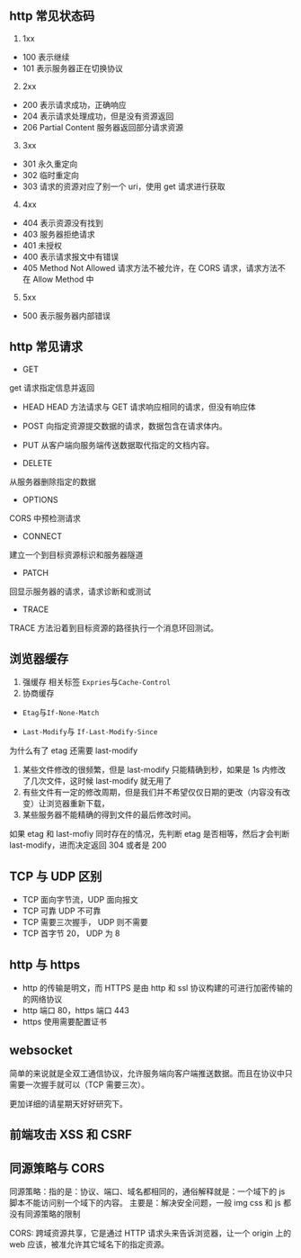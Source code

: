 ## http 常见状态码

1. 1xx

- 100 表示继续
- 101 表示服务器正在切换协议

2. 2xx

- 200 表示请求成功，正确响应
- 204 表示请求处理成功，但是没有资源返回
- 206 Partial Content 服务器返回部分请求资源

3. 3xx

- 301 永久重定向
- 302 临时重定向
- 303 请求的资源对应了别一个 uri，使用 get 请求进行获取

4. 4xx

- 404 表示资源没有找到
- 403 服务器拒绝请求
- 401 未授权
- 400 表示请求报文中有错误
- 405 Method Not Allowed 请求方法不被允许，在 CORS 请求，请求方法不在 Allow Method 中

5. 5xx

- 500 表示服务器内部错误

## http 常见请求

- GET

get 请求指定信息并返回

- HEAD
  HEAD 方法请求与 GET 请求响应相同的请求，但没有响应体

- POST
  向指定资源提交数据的请求，数据包含在请求体内。

- PUT
  从客户端向服务端传送数据取代指定的文档内容。

- DELETE

从服务器删除指定的数据

- OPTIONS

CORS 中预检测请求

- CONNECT

建立一个到目标资源标识和服务器隧道

- PATCH

回显示服务器的请求，请求诊断和或测试

- TRACE

TRACE 方法沿着到目标资源的路径执行一个消息环回测试。

## 浏览器缓存

1. 强缓存
   相关标签 `Expries`与`Cache-Control`
2. 协商缓存

- `Etag`与`If-None-Match`

- `Last-Modify`与 `If-Last-Modify-Since`

为什么有了 etag 还需要 last-modify

1. 某些文件修改的很频繁，但是 last-modify 只能精确到秒，如果是 1s 内修改了几次文件，这时候 last-modify 就无用了
2. 有些文件有一定的修改周期，但是我们并不希望仅仅日期的更改（内容没有改变）让浏览器重新下载，
3. 某些服务器不能精确的得到文件的最后修改时间。

如果 etag 和 last-mofiy 同时存在的情况，先判断 etag 是否相等，然后才会判断 last-modify，进而决定返回 304 或者是 200

## TCP 与 UDP 区别

- TCP 面向字节流，UDP 面向报文
- TCP 可靠 UDP 不可靠
- TCP 需要三次握手， UDP 则不需要
- TCP 首字节 20， UDP 为 8

## http 与 https

- http 的传输是明文，而 HTTPS 是由 http 和 ssl 协议构建的可进行加密传输的的网络协议
- http 端口 80，https 端口 443
- https 使用需要配置证书

## websocket

简单的来说就是全双工通信协议，允许服务端向客户端推送数据。而且在协议中只需要一次握手就可以（TCP 需要三次）。

更加详细的请星期天好好研究下。

## 前端攻击 XSS 和 CSRF

## 同源策略与 CORS

同源策略：指的是：协议、端口、域名都相同的，通俗解释就是：一个域下的 js 脚本不能访问别一个域下的内容。
主要是：解决安全问题，一般 img css 和 js 都没有同源策略的限制

CORS: 跨域资源共享，它是通过 HTTP 请求头来告诉浏览器，让一个 origin 上的 web 应该，被准允许其它域名下的指定资源。
